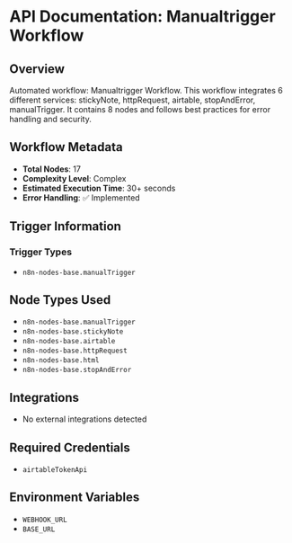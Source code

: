 # API Documentation: Manualtrigger Workflow

## Overview
Automated workflow: Manualtrigger Workflow. This workflow integrates 6 different services: stickyNote, httpRequest, airtable, stopAndError, manualTrigger. It contains 8 nodes and follows best practices for error handling and security.

## Workflow Metadata
- **Total Nodes**: 17
- **Complexity Level**: Complex
- **Estimated Execution Time**: 30+ seconds
- **Error Handling**: ✅ Implemented

## Trigger Information
### Trigger Types
- `n8n-nodes-base.manualTrigger`

## Node Types Used
- `n8n-nodes-base.manualTrigger`
- `n8n-nodes-base.stickyNote`
- `n8n-nodes-base.airtable`
- `n8n-nodes-base.httpRequest`
- `n8n-nodes-base.html`
- `n8n-nodes-base.stopAndError`

## Integrations
- No external integrations detected

## Required Credentials
- `airtableTokenApi`

## Environment Variables
- `WEBHOOK_URL`
- `BASE_URL`

